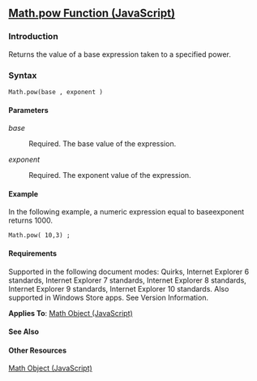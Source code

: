 ## [Math.pow Function (JavaScript)](Math.pow-Function.html)

### Introduction 

 Returns the value of a base expression taken to a specified power.

### Syntax 

```
Math.pow(base , exponent )
```

#### Parameters 

<div id="sectionSection0" class="section" name="collapseableSection" style="" expanded="true">
  <dl class="authored">
    <dt>
      <i xmlns:util="util">base</i>
    </dt>
    <dd>
      <p xmlns:util="util">
        Required. The base value of the expression.
      </p>
    </dd>
    <dt>
      <i xmlns:util="util">exponent</i>
    </dt>
    <dd>
      <p xmlns:util="util">
        Required. The exponent value of the expression.
      </p>
    </dd>
  </dl>
</div>

#### Example 

<p xmlns:util="util">
  In the following example, a numeric expression equal to baseexponent returns 1000.
</p>

```
Math.pow( 10,3) ;
```

#### Requirements 

<div id="requirementsTitleSection" class="section" name="collapseableSection" style="">
  <p xmlns:util="util"></p>
  <p>
    Supported in the following document modes: Quirks, Internet Explorer 6 standards, Internet Explorer 7 standards, Internet Explorer 8 standards, Internet Explorer 9 standards, Internet Explorer 10
    standards. Also supported in Windows Store apps. See Version Information.
  </p>
  <p xmlns:util="util">
    <b>Applies To</b>: <span sdata="link"><a href="607b94cb-921c-43cd-b514-fdbc13aeced6.htm">Math Object (JavaScript)</a></span>
  </p>
</div>

#### See Also 

<div id="seeAlsoSection" class="section" name="collapseableSection" style="">
  <h4 class="subHeading">
    Other Resources
  </h4>
  <div class="seeAlsoStyle">
    <span sdata="link" xmlns:util="util"><a href="607b94cb-921c-43cd-b514-fdbc13aeced6.htm">Math Object (JavaScript)</a></span>
  </div>
</div>

